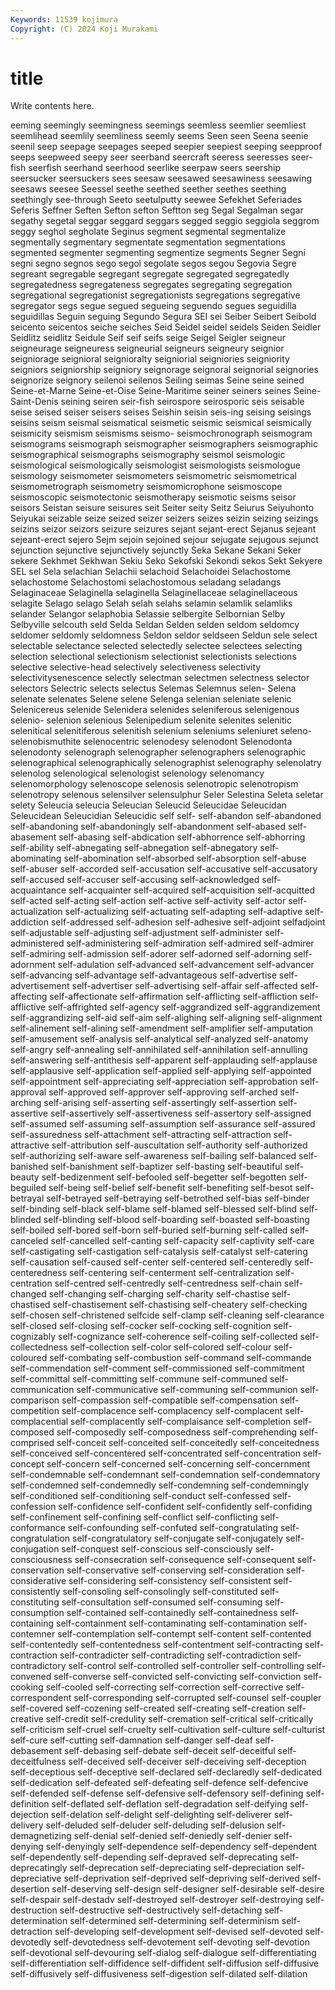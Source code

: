 ```yaml
---
Keywords: 11539 kojimura
Copyright: (C) 2024 Koji Murakami
---
```


# title

Write contents here.



eeming seemingly seemingness seemings seemless seemlier seemliest seemlihead
seemlily seemliness seemly seems Seen seen Seena seenie seenil seep
seepage seepages seeped seepier seepiest seeping seepproof seeps seepweed seepy
seer seerband seercraft seeress seeresses seer-fish seerfish seerhand seerhood seerlike
seerpaw seers seership seersucker seersuckers sees seesaw seesawed seesawiness seesawing
seesaws seesee Seessel seethe seethed seether seethes seething seethingly see-through
Seeto seetulputty seewee Sefekhet Seferiades Seferis Seffner Seften Sefton sefton
Seftton seg Segal Segalman segar segathy segetal seggar seggard seggars
segged seggio seggiola seggrom seggy seghol segholate Seginus segment segmental
segmentalize segmentally segmentary segmentate segmentation segmentations segmented segmenter segmenting segmentize
segments Segner Segni segni segno segnos sego segol segolate segos
segou Segovia Segre segreant segregable segregant segregate segregated segregatedly segregatedness
segregateness segregates segregating segregation segregational segregationist segregationists segregations segregative segregator
segs segue segued segueing seguendo segues seguidilla seguidillas Seguin seguing
Segundo Segura SEI sei Seiber Seibert Seibold seicento seicentos seiche
seiches Seid Seidel seidel seidels Seiden Seidler Seidlitz seidlitz Seidule
Seif seif seifs seige Seigel Seigler seigneur seigneurage seigneuress seigneurial
seigneurs seigneury seignior seigniorage seignioral seignioralty seigniorial seigniories seigniority seigniors
seigniorship seigniory seignorage seignoral seignorial seignories seignorize seignory seilenoi seilenos
Seiling seimas Seine seine seined Seine-et-Marne Seine-et-Oise Seine-Maritime seiner seiners
seines Seine-Saint-Denis seining seiren seir-fish seirospore seirosporic seis seisable seise
seised seiser seisers seises Seishin seisin seis-ing seising seisings seisins
seism seismal seismatical seismetic seismic seismical seismically seismicity seismism seismisms
seismo- seismochronograph seismogram seismograms seismograph seismographer seismographers seismographic seismographical seismographs
seismography seismol seismologic seismological seismologically seismologist seismologists seismologue seismology seismometer
seismometers seismometric seismometrical seismometrograph seismometry seismomicrophone seismoscope seismoscopic seismotectonic seismotherapy
seismotic seisms seisor seisors Seistan seisure seisures seit Seiter seity
Seitz Seiurus Seiyuhonto Seiyukai seizable seize seized seizer seizers seizes
seizin seizing seizings seizins seizor seizors seizure seizures sejant sejant-erect
Sejanus sejeant sejeant-erect sejero Sejm sejoin sejoined sejour sejugate sejugous
sejunct sejunction sejunctive sejunctively sejunctly Seka Sekane Sekani Seker sekere
Sekhmet Sekhwan Sekiu Seko Sekofski Sekondi sekos Sekt Sekyere SEL
sel Sela selachian Selachii selachoid Selachoidei Selachostome selachostome Selachostomi selachostomous
seladang seladangs Selaginaceae Selaginella selaginella Selaginellaceae selaginellaceous selagite Selago selago
Selah selah selahs selamin selamlik selamliks selander Selangor selaphobia Selassie
selbergite Selbornian Selby Selbyville selcouth seld Selda Seldan Selden selden
seldom seldomcy seldomer seldomly seldomness Seldon seldor seldseen Seldun sele
select selectable selectance selected selectedly selectee selectees selecting selection selectional
selectionism selectionist selectionists selections selective selective-head selectively selectiveness selectivity selectivitysenescence
selectly selectman selectmen selectness selector selectors Selectric selects selectus Selemas
Selemnus selen- Selena selenate selenates Selene selene Selenga selenian seleniate
selenic Selenicereus selenide Selenidera selenides seleniferous selenigenous selenio- selenion selenious
Selenipedium selenite selenites selenitic selenitical selenitiferous selenitish selenium seleniums seleniuret
seleno- selenobismuthite selenocentric selenodesy selenodont Selenodonta selenodonty selenograph selenographer selenographers
selenographic selenographical selenographically selenographist selenography selenolatry selenolog selenological selenologist selenology
selenomancy selenomorphology selenoscope selenosis selenotropic selenotropism selenotropy selenous selensilver selensulphur
Seler Selestina Seleta seletar selety Seleucia seleucia Seleucian Seleucid Seleucidae
Seleucidan Seleucidean Seleucidian Seleucidic self self- self-abandon self-abandoned self-abandoning self-abandoningly
self-abandonment self-abased self-abasement self-abasing self-abdication self-abhorrence self-abhorring self-ability self-abnegating self-abnegation
self-abnegatory self-abominating self-abomination self-absorbed self-absorption self-abuse self-abuser self-accorded self-accusation self-accusative
self-accusatory self-accused self-accuser self-accusing self-acknowledged self-acquaintance self-acquainter self-acquired self-acquisition self-acquitted
self-acted self-acting self-action self-active self-activity self-actor self-actualization self-actualizing self-actuating self-adapting
self-adaptive self-addiction self-addressed self-adhesion self-adhesive self-adjoint selfadjoint self-adjustable self-adjusting self-adjustment
self-administer self-administered self-administering self-admiration self-admired self-admirer self-admiring self-admission self-adorer self-adorned
self-adorning self-adornment self-adulation self-advanced self-advancement self-advancer self-advancing self-advantage self-advantageous self-advertise
self-advertisement self-advertiser self-advertising self-affair self-affected self-affecting self-affectionate self-affirmation self-afflicting self-affliction
self-afflictive self-affrighted self-agency self-aggrandized self-aggrandizement self-aggrandizing self-aid self-aim self-alighing self-aligning
self-alignment self-alinement self-alining self-amendment self-amplifier self-amputation self-amusement self-analysis self-analytical self-analyzed
self-anatomy self-angry self-annealing self-annihilated self-annihilation self-annulling self-answering self-antithesis self-apparent self-applauding
self-applause self-applausive self-application self-applied self-applying self-appointed self-appointment self-appreciating self-appreciation self-approbation
self-approval self-approved self-approver self-approving self-arched self-arching self-arising self-asserting self-assertingly self-assertion
self-assertive self-assertively self-assertiveness self-assertory self-assigned self-assumed self-assuming self-assumption self-assurance self-assured
self-assuredness self-attachment self-attracting self-attraction self-attractive self-attribution self-auscultation self-authority self-authorized self-authorizing
self-aware self-awareness self-bailing self-balanced self-banished self-banishment self-baptizer self-basting self-beautiful self-beauty
self-bedizenment self-befooled self-begetter self-begotten self-beguiled self-being self-belief self-benefit self-benefiting self-besot
self-betrayal self-betrayed self-betraying self-betrothed self-bias self-binder self-binding self-black self-blame self-blamed
self-blessed self-blind self-blinded self-blinding self-blood self-boarding self-boasted self-boasting self-boiled self-bored
self-born self-buried self-burning self-called self-canceled self-cancelled self-canting self-capacity self-captivity self-care
self-castigating self-castigation self-catalysis self-catalyst self-catering self-causation self-caused self-center self-centered self-centeredly
self-centeredness self-centering self-centerment self-centralization self-centration self-centred self-centredly self-centredness self-chain self-changed
self-changing self-charging self-charity self-chastise self-chastised self-chastisement self-chastising self-cheatery self-checking self-chosen
self-christened selfcide self-clamp self-cleaning self-clearance self-closed self-closing self-cocker self-cocking self-cognition
self-cognizably self-cognizance self-coherence self-coiling self-collected self-collectedness self-collection self-color self-colored self-colour
self-coloured self-combating self-combustion self-command self-commande self-commendation self-comment self-commissioned self-commitment self-committal
self-committing self-commune self-communed self-communication self-communicative self-communing self-communion self-comparison self-compassion self-compatible
self-compensation self-competition self-complacence self-complacency self-complacent self-complacential self-complacently self-complaisance self-completion self-composed
self-composedly self-composedness self-comprehending self-comprised self-conceit self-conceited self-conceitedly self-conceitedness self-conceived self-concentered
self-concentrated self-concentration self-concept self-concern self-concerned self-concerning self-concernment self-condemnable self-condemnant self-condemnation
self-condemnatory self-condemned self-condemnedly self-condemning self-condemningly self-conditioned self-conditioning self-conduct self-confessed self-confession
self-confidence self-confident self-confidently self-confiding self-confinement self-confining self-conflict self-conflicting self-conformance self-confounding
self-confuted self-congratulating self-congratulation self-congratulatory self-conjugate self-conjugately self-conjugation self-conquest self-conscious self-consciously
self-consciousness self-consecration self-consequence self-consequent self-conservation self-conservative self-conserving self-consideration self-considerative self-considering
self-consistency self-consistent self-consistently self-consoling self-consolingly self-constituted self-constituting self-consultation self-consumed self-consuming
self-consumption self-contained self-containedly self-containedness self-containing self-containment self-contaminating self-contamination self-contemner self-contemplation
self-contempt self-content self-contented self-contentedly self-contentedness self-contentment self-contracting self-contraction self-contradicter self-contradicting
self-contradiction self-contradictory self-control self-controlled self-controller self-controlling self-convened self-converse self-convicted self-convicting
self-conviction self-cooking self-cooled self-correcting self-correction self-corrective self-correspondent self-corresponding self-corrupted self-counsel
self-coupler self-covered self-cozening self-created self-creating self-creation self-creative self-credit self-credulity self-cremation
self-critical self-critically self-criticism self-cruel self-cruelty self-cultivation self-culture self-culturist self-cure self-cutting
self-damnation self-danger self-deaf self-debasement self-debasing self-debate self-deceit self-deceitful self-deceitfulness self-deceived
self-deceiver self-deceiving self-deception self-deceptious self-deceptive self-declared self-declaredly self-dedicated self-dedication self-defeated
self-defeating self-defence self-defencive self-defended self-defense self-defensive self-defensory self-defining self-definition self-deflated
self-deflation self-degradation self-deifying self-dejection self-delation self-delight self-delighting self-deliverer self-delivery self-deluded
self-deluder self-deluding self-delusion self-demagnetizing self-denial self-denied self-deniedly self-denier self-denying self-denyingly
self-dependence self-dependency self-dependent self-dependently self-depending self-depraved self-deprecating self-deprecatingly self-deprecation self-depreciating
self-depreciation self-depreciative self-deprivation self-deprived self-depriving self-derived self-desertion self-deserving self-design self-designer
self-desirable self-desire self-despair self-destadv self-destroyed self-destroyer self-destroying self-destruction self-destructive self-destructively
self-detaching self-determination self-determined self-determining self-determinism self-detraction self-developing self-development self-devised self-devoted
self-devotedly self-devotedness self-devotement self-devoting self-devotion self-devotional self-devouring self-dialog self-dialogue self-differentiating
self-differentiation self-diffidence self-diffident self-diffusion self-diffusive self-diffusively self-diffusiveness self-digestion self-dilated self-dilation
